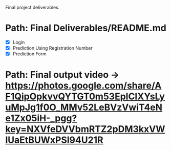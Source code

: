 Final project deliverables.
# Path: Final Deliverables/README.md

- [x] Login
- [x] Prediction Using Registration Number
- [x] Prediction Form

# Path: Final output video -> https://photos.google.com/share/AF1QipOpkvvQYTGT0m53EplCIXYsLyuMpJg1f0O_MMv52LeBVzVwiT4eNe1Zx05iH-_pgg?key=NXVfeDVVbmRTZ2pDM3kxVWlUaEtBUWxPSl94U21R
